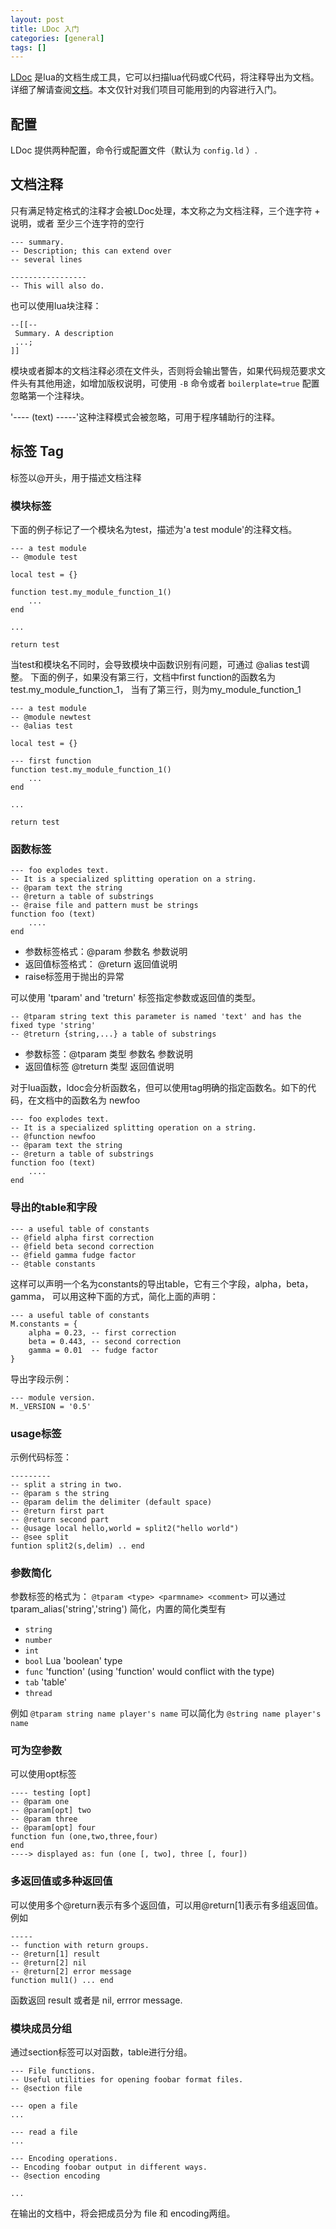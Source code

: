 ```yaml
---
layout: post
title: LDoc 入门
categories: [general]
tags: []
---
```


[LDoc](https://github.com/stevedonovan/LDoc) 是lua的文档生成工具，它可以扫描lua代码或C代码，将注释导出为文档。详细了解请查阅[文档](http://stevedonovan.github.io/ldoc/)。本文仅针对我们项目可能用到的内容进行入门。

## 配置 ##

LDoc 提供两种配置，命令行或配置文件（默认为 `config.ld` ）.

## 文档注释 ##
只有满足特定格式的注释才会被LDoc处理，本文称之为文档注释，三个连字符 + 说明，或者 至少三个连字符的空行

    --- summary.
    -- Description; this can extend over
    -- several lines

    -----------------
    -- This will also do.
    
也可以使用lua块注释：
    
    --[[--
     Summary. A description
     ...;
    ]]

模块或者脚本的文档注释必须在文件头，否则将会输出警告，如果代码规范要求文件头有其他用途，如增加版权说明，可使用 `-B` 命令或者 `boilerplate=true` 配置忽略第一个注释块。

'---- (text) -----'这种注释模式会被忽略，可用于程序辅助行的注释。

## 标签 Tag ##
标签以@开头，用于描述文档注释

### 模块标签 ###
下面的例子标记了一个模块名为test，描述为'a test module'的注释文档。 

    --- a test module
    -- @module test

    local test = {}

    function test.my_module_function_1()
        ...
    end

    ...

    return test
    
 当test和模块名不同时，会导致模块中函数识别有问题，可通过 @alias test调整。
 下面的例子，如果没有第三行，文档中first function的函数名为test.my_module_function_1，
 当有了第三行，则为my_module_function_1
 
    --- a test module
    -- @module newtest
    -- @alias test

    local test = {}
	
	--- first function
    function test.my_module_function_1()
        ...
    end

    ...

    return test 
    
### 函数标签 ###

    --- foo explodes text.
    -- It is a specialized splitting operation on a string.
    -- @param text the string
    -- @return a table of substrings
    -- @raise file and pattern must be strings
    function foo (text)
    	....
    end    
    
  * 参数标签格式：@param 参数名 参数说明
  * 返回值标签格式： @return 返回值说明
  * raise标签用于抛出的异常
  
可以使用 'tparam' and 'treturn' 标签指定参数或返回值的类型。

    -- @tparam string text this parameter is named 'text' and has the fixed type 'string'
    -- @treturn {string,...} a table of substrings
    
  * 参数标签：@tparam 类型 参数名 参数说明
  * 返回值标签 @treturn 类型 返回值说明    
  
对于lua函数，ldoc会分析函数名，但可以使用tag明确的指定函数名。如下的代码，在文档中的函数名为 newfoo

    --- foo explodes text.
    -- It is a specialized splitting operation on a string.
    -- @function newfoo
    -- @param text the string
    -- @return a table of substrings
    function foo (text)
    	....
    end  
  
### 导出的table和字段 ###
  
    --- a useful table of constants
    -- @field alpha first correction
    -- @field beta second correction
    -- @field gamma fudge factor
    -- @table constants
    
这样可以声明一个名为constants的导出table，它有三个字段，alpha，beta，gamma，
可以用这种下面的方式，简化上面的声明：

    --- a useful table of constants
    M.constants = {
        alpha = 0.23, -- first correction
        beta = 0.443, -- second correction
        gamma = 0.01  -- fudge factor
    }
    
导出字段示例：

    --- module version.
    M._VERSION = '0.5'
    
### usage标签 ###
示例代码标签：

    ---------
    -- split a string in two.
    -- @param s the string
    -- @param delim the delimiter (default space)
    -- @return first part
    -- @return second part
    -- @usage local hello,world = split2("hello world")
    -- @see split
    funtion split2(s,delim) .. end

### 参数简化 ###
参数标签的格式为： `@tparam <type> <parmname> <comment>`
可以通过 tparam_alias('string','string') 简化，内置的简化类型有 

  * `string`
  * `number`
  * `int`
  * `bool` Lua 'boolean' type
  * `func` 'function' (using 'function' would conflict with the type)
  *  `tab` 'table'
  * `thread`

例如  `@tparam string name player's name` 可以简化为 `@string name player's name`

### 可为空参数 ###
可以使用opt标签

    ---- testing [opt]
    -- @param one
    -- @param[opt] two
    -- @param three
    -- @param[opt] four
    function fun (one,two,three,four)
    end
    ----> displayed as: fun (one [, two], three [, four])

### 多返回值或多种返回值 ###
可以使用多个@return表示有多个返回值，可以用@return[1]表示有多组返回值。例如

    -----
    -- function with return groups.
    -- @return[1] result
    -- @return[2] nil
    -- @return[2] error message
    function mul1() ... end
    
函数返回 result 或者是 nil, errror message.

### 模块成员分组 ###
通过section标签可以对函数，table进行分组。

    --- File functions.
    -- Useful utilities for opening foobar format files.
    -- @section file

    --- open a file
    ...

    --- read a file
    ...

    --- Encoding operations.
    -- Encoding foobar output in different ways.
    -- @section encoding

    ...
    
在输出的文档中，将会把成员分为 file 和 encoding两组。
